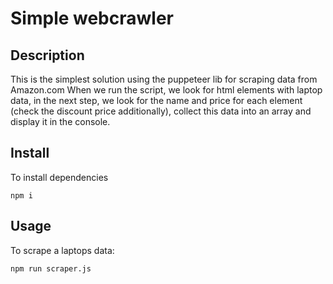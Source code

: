 # Simple webcrawler

## Description
This is the simplest solution using the puppeteer lib for scraping data from Amazon.com
When we run the script, we look for html elements with laptop data, in the next step, we look for the name and price for each element (check the discount price additionally), collect this data into an array and display it in the console.

## Install
To install dependencies
```
npm i
```

## Usage 
To scrape a laptops data:
```
npm run scraper.js
```